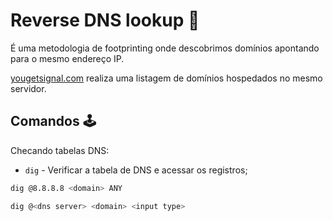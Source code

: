 # Reverse DNS lookup 📡

É uma metodologia de footprinting onde descobrimos domínios apontando para o mesmo endereço IP.

[yougetsignal.com](https://www.yougetsignal.com/) realiza uma listagem de domínios hospedados no mesmo servidor.


## Comandos 🕹

Checando tabelas DNS:

* `dig` - Verificar a tabela de DNS e acessar os registros;

```bash
dig @8.8.8.8 <domain> ANY
```

```bash
dig @<dns server> <domain> <input type>
```

